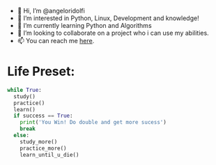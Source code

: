 - 🖖 Hi, I’m @angeloridolfi
- 👀 I’m interested in Python, Linux, Development and knowledge!
- 🌱 I’m currently learning Python and Algorithms
- 💞️ I’m looking to collaborate on a project who i can use my abilities.
- 📫 You can reach me [here](https://instagram.com/ecologelo).

# Life Preset:

```python
while True:
  study()
  practice()
  learn()
  if success == True:
    print('You Win! Do double and get more sucess')
    break
  else:
    study_more()
    practice_more()
    learn_until_u_die()
    
```
